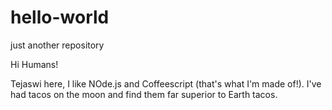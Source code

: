 # hello-world
just another repository

Hi Humans!

Tejaswi here, I like NOde.js and Coffeescript (that's what I'm made of!).
I've had tacos on the moon and find them far superior to Earth tacos.
